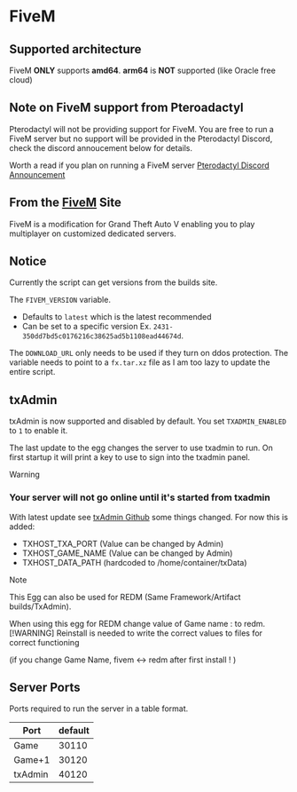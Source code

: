 # FiveM

## Supported architecture

FiveM **ONLY** supports **amd64**. **arm64** is **NOT** supported (like Oracle free cloud)


## Note on FiveM support from Pteroadactyl

Pterodactyl will not be providing support for FiveM. You are free to run a FiveM server but no support will be provided in the Pterodactyl Discord, check the discord annoucement below for details.

Worth a read if you plan on running a FiveM server
[Pterodactyl Discord Announcement](https://discord.com/channels/122900397965705216/124919575534895105/869733533495746560)

## From the [FiveM](https://fivem.net/) Site

FiveM is a modification for Grand Theft Auto V enabling you to play multiplayer on customized dedicated servers.

## Notice

Currently the script can get versions from the builds site.

The `FIVEM_VERSION` variable.

* Defaults to `latest` which is the latest recommended
* Can be set to a specific version Ex. `2431-350dd7bd5c0176216c38625ad5b1108ead44674d`.

The `DOWNLOAD_URL` only needs to be used if they turn on ddos protection. The variable needs to point to a `fx.tar.xz` file as I am too lazy to update the entire script.

## txAdmin

txAdmin is now supported and disabled by default. You set `TXADMIN_ENABLED` to `1` to enable it.

The last update to the egg changes the server to use txadmin to run. On first startup it will print a key to use to sign into the txadmin panel.
> [!WARNING]
> ### Your server will not go online until it's started from txadmin

With latest update see [txAdmin Github](https://github.com/citizenfx/txAdmin/blob/master/docs/env-config.md) some things changed.
For now this is added:
- TXHOST_TXA_PORT (Value can be changed by Admin)
- TXHOST_GAME_NAME (Value can be changed by Admin)
- TXHOST_DATA_PATH (hardcoded to /home/container/txData)
> [!NOTE]
> This Egg can also be used for REDM (Same Framework/Artifact builds/TxAdmin).
>  
> When using this egg for REDM change value of Game name : to redm.
> [!WARNING]
> Reinstall is needed to write the correct values to files for correct functioning
> 
> (if you change Game Name, fivem <-> redm after first install ! )

## Server Ports

Ports required to run the server in a table format.

| Port    | default |
|---------|---------|
| Game    | 30110   |
| Game+1  | 30120   |
| txAdmin | 40120   |
